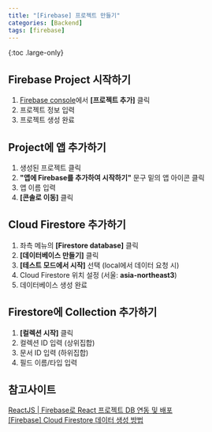 ```yaml
---
title: "[Firebase] 프로젝트 만들기"
categories: [Backend]
tags: [firebase]
---
```


{:toc .large-only}

## Firebase Project 시작하기

1. [Firebase console](https://console.firebase.google.com/)에서 **[프로젝트 추가]** 클릭
1. 프로젝트 정보 입력
1. 프로젝트 생성 완료

## Project에 앱 추가하기

1. 생성된 프로젝트 클릭
1. **"앱에 Firebase를 추가하여 시작하기"** 문구 밑의 앱 아이콘 클릭
1. 앱 이름 입력
1. **[콘솔로 이동]** 클릭

## Cloud Firestore 추가하기

1. 좌측 메뉴의 **[Firestore database]** 클릭
1. **[데이터베이스 만들기]** 클릭
1. **[테스트 모드에서 시작]** 선택 (local에서 데이터 요청 시)
1. Cloud Firestore 위치 설정 (서울: **asia-northeast3**)
1. 데이터베이스 생성 완료

## Firestore에 Collection 추가하기

1. **[컬렉션 시작]** 클릭
1. 컬렉션 ID 입력 (상위집합)
1. 문서 ID 입력 (하위집합)
1. 필드 이름/타입 입력

## 참고사이트

[ReactJS | Firebase로 React 프로젝트 DB 연동 및 배포](https://pathas.tistory.com/214)<br/>
[[Firebase] Cloud Firestore 데이터 생성 방법](https://copycoding.tistory.com/314)

